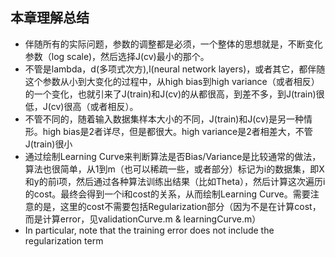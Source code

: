 ## 本章理解总结

- 伴随所有的实际问题，参数的调整都是必须，一个整体的思想就是，不断变化参数（log scale)，然后选择J(cv)最小的那个。
- 不管是lambda，d(多项式次方),l(neural network layers)，或者其它，都伴随这个参数从小到大变化的过程中，从high bias到high variance（或者相反）的一个变化，也就引来了J(train)和J(cv)的从都很高，到差不多，到J(train)很低，J(cv)很高（或者相反）。
- 不管不同的，随着输入数据集样本大小的不同，J(train)和J(cv)是另一种情形。high bias是2者详尽，但是都很大。high variance是2者相差大，不管J(train)很小
- 通过绘制Learning Curve来判断算法是否Bias/Variance是比较通常的做法，算法也很简单，从1到m（也可以稀疏一些，或者部分）标记为i的数据集，即X和y的前i项，然后通过各种算法训练出结果（比如Theta），然后计算这次遍历i的cost。最终会得到一个i和cost的关系，从而绘制Learning Curve。需要注意的是，这里的cost不需要包括Regularization部分（因为不是在计算cost，而是计算error，见validationCurve.m & learningCurve.m）
- In particular, note that the training error does not include the regularization term
